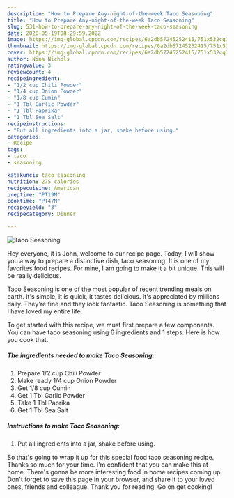 ```yaml
---
description: "How to Prepare Any-night-of-the-week Taco Seasoning"
title: "How to Prepare Any-night-of-the-week Taco Seasoning"
slug: 531-how-to-prepare-any-night-of-the-week-taco-seasoning
date: 2020-05-19T08:29:59.202Z
image: https://img-global.cpcdn.com/recipes/6a2db57245252415/751x532cq70/taco-seasoning-recipe-main-photo.jpg
thumbnail: https://img-global.cpcdn.com/recipes/6a2db57245252415/751x532cq70/taco-seasoning-recipe-main-photo.jpg
cover: https://img-global.cpcdn.com/recipes/6a2db57245252415/751x532cq70/taco-seasoning-recipe-main-photo.jpg
author: Nina Nichols
ratingvalue: 3
reviewcount: 4
recipeingredient:
- "1/2 cup Chili Powder"
- "1/4 cup Onion Powder"
- "1/8 cup Cumin"
- "1 Tbl Garlic Powder"
- "1 Tbl Paprika"
- "1 Tbl Sea Salt"
recipeinstructions:
- "Put all ingredients into a jar, shake before using."
categories:
- Recipe
tags:
- taco
- seasoning

katakunci: taco seasoning 
nutrition: 275 calories
recipecuisine: American
preptime: "PT19M"
cooktime: "PT47M"
recipeyield: "3"
recipecategory: Dinner

---
```



![Taco Seasoning](https://img-global.cpcdn.com/recipes/6a2db57245252415/751x532cq70/taco-seasoning-recipe-main-photo.jpg)

Hey everyone, it is John, welcome to our recipe page. Today, I will show you a way to prepare a distinctive dish, taco seasoning. It is one of my favorites food recipes. For mine, I am going to make it a bit unique. This will be really delicious.

Taco Seasoning is one of the most popular of recent trending meals on earth. It's simple, it is quick, it tastes delicious. It's appreciated by millions daily. They're fine and they look fantastic. Taco Seasoning is something that I have loved my entire life.




To get started with this recipe, we must first prepare a few components. You can have taco seasoning using 6 ingredients and 1 steps. Here is how you cook that.

<!--inarticleads1-->

##### The ingredients needed to make Taco Seasoning:

1. Prepare 1/2 cup Chili Powder
1. Make ready 1/4 cup Onion Powder
1. Get 1/8 cup Cumin
1. Get 1 Tbl Garlic Powder
1. Take 1 Tbl Paprika
1. Get 1 Tbl Sea Salt




<!--inarticleads2-->

##### Instructions to make Taco Seasoning:

1. Put all ingredients into a jar, shake before using.




So that's going to wrap it up for this special food taco seasoning recipe. Thanks so much for your time. I'm confident that you can make this at home. There's gonna be more interesting food in home recipes coming up. Don't forget to save this page in your browser, and share it to your loved ones, friends and colleague. Thank you for reading. Go on get cooking!
